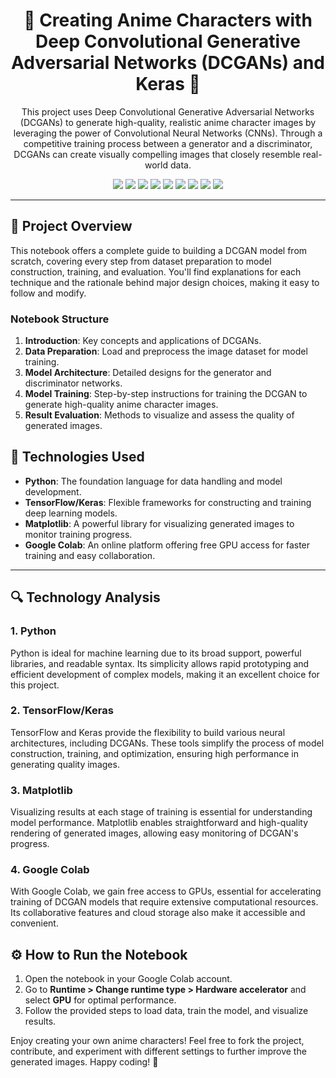 <h1 align="center">🎨 Creating Anime Characters with Deep Convolutional Generative Adversarial Networks (DCGANs) and Keras 🎨</h1>

<p align="center">
  This project uses Deep Convolutional Generative Adversarial Networks (DCGANs) to generate high-quality, realistic anime character images by leveraging the power of Convolutional Neural Networks (CNNs). Through a competitive training process between a generator and a discriminator, DCGANs can create visually compelling images that closely resemble real-world data. 
</p>

<p align="center">
  <img src="https://img.shields.io/badge/Python-3670A0?style=for-the-badge&logo=python&logoColor=ffdd54">
  <img src="https://img.shields.io/badge/Google%20Colab-F9AB00?style=for-the-badge&logo=googlecolab&logoColor=white">
  <img src="https://img.shields.io/badge/Pandas-150458?style=for-the-badge&logo=pandas&logoColor=white">
  <img src="https://img.shields.io/badge/NumPy-013243?style=for-the-badge&logo=numpy&logoColor=white">
  <img src="https://img.shields.io/badge/scikit--learn-F7931E?style=for-the-badge&logo=scikitlearn&logoColor=white">
  <img src="https://img.shields.io/badge/Seaborn-3776AB?style=for-the-badge&logo=seaborn&logoColor=white">
  <img src="https://img.shields.io/badge/Matplotlib-%23ffffff.svg?style=for-the-badge&logo=Matplotlib&logoColor=black">
  <img src="https://img.shields.io/badge/Keras-D00000?style=for-the-badge&logo=keras&logoColor=white">
  <img src="https://img.shields.io/badge/TensorFlow-FF6F00?style=for-the-badge&logo=tensorflow&logoColor=white">
</p>

---

## 📖 Project Overview

This notebook offers a complete guide to building a DCGAN model from scratch, covering every step from dataset preparation to model construction, training, and evaluation. You'll find explanations for each technique and the rationale behind major design choices, making it easy to follow and modify.

### Notebook Structure

1. **Introduction**: Key concepts and applications of DCGANs.
2. **Data Preparation**: Load and preprocess the image dataset for model training.
3. **Model Architecture**: Detailed designs for the generator and discriminator networks.
4. **Model Training**: Step-by-step instructions for training the DCGAN to generate high-quality anime character images.
5. **Result Evaluation**: Methods to visualize and assess the quality of generated images.

## 🚀 Technologies Used

- **Python**: The foundation language for data handling and model development.
- **TensorFlow/Keras**: Flexible frameworks for constructing and training deep learning models.
- **Matplotlib**: A powerful library for visualizing generated images to monitor training progress.
- **Google Colab**: An online platform offering free GPU access for faster training and easy collaboration.

---

## 🔍 Technology Analysis

### 1. **Python**
   Python is ideal for machine learning due to its broad support, powerful libraries, and readable syntax. Its simplicity allows rapid prototyping and efficient development of complex models, making it an excellent choice for this project.

### 2. **TensorFlow/Keras**
   TensorFlow and Keras provide the flexibility to build various neural architectures, including DCGANs. These tools simplify the process of model construction, training, and optimization, ensuring high performance in generating quality images.

### 3. **Matplotlib**
   Visualizing results at each stage of training is essential for understanding model performance. Matplotlib enables straightforward and high-quality rendering of generated images, allowing easy monitoring of DCGAN's progress.

### 4. **Google Colab**
   With Google Colab, we gain free access to GPUs, essential for accelerating training of DCGAN models that require extensive computational resources. Its collaborative features and cloud storage also make it accessible and convenient.

## ⚙️ How to Run the Notebook

1. Open the notebook in your Google Colab account.
2. Go to **Runtime > Change runtime type > Hardware accelerator** and select **GPU** for optimal performance.
3. Follow the provided steps to load data, train the model, and visualize results.


Enjoy creating your own anime characters! Feel free to fork the project, contribute, and experiment with different settings to further improve the generated images. Happy coding! 🎉
